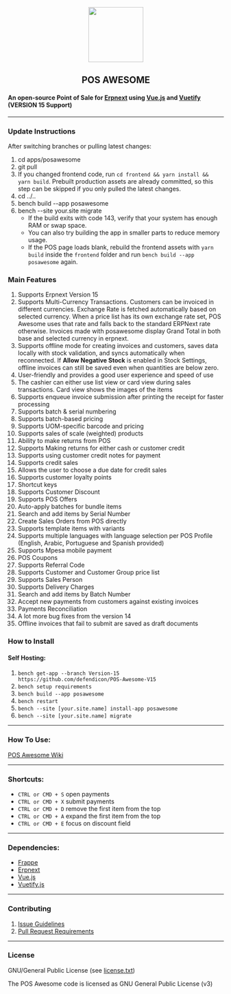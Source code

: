 <div align="center">
    <img src="https://frappecloud.com/files/pos.png" height="128">
    <h2>POS AWESOME</h2>
</div>

#### An open-source Point of Sale for [Erpnext](https://github.com/frappe/erpnext) using [Vue.js](https://github.com/vuejs/vue) and [Vuetify](https://github.com/vuetifyjs/vuetify) (VERSION 15 Support)

---

### Update Instructions

After switching branches or pulling latest changes:

1. cd apps/posawesome
2. git pull
3. If you changed frontend code, run `cd frontend && yarn install && yarn build`.
   Prebuilt production assets are already committed, so this step can be skipped
   if you only pulled the latest changes.
4. cd ../..
5. bench build --app posawesome
6. bench --site your.site migrate
   - If the build exits with code 143, verify that your system has enough RAM or swap space.
   - You can also try building the app in smaller parts to reduce memory usage.
   - If the POS page loads blank, rebuild the frontend assets with `yarn build` inside the `frontend` folder and run `bench build --app posawesome` again.

### Main Features

1. Supports Erpnext Version 15
2. Supports Multi-Currency Transactions.
   Customers can be invoiced in different currencies.
   Exchange Rate is fetched automatically based on selected currency. When a price list has its own exchange rate set, POS Awesome uses that rate and falls back to the standard ERPNext rate otherwise.
   Invoices made with posawesome display Grand Total in both base and selected currency in erpnext.
3. Supports offline mode for creating invoices and customers, saves data locally with stock validation, and syncs automatically when reconnected. If **Allow Negative Stock** is enabled in Stock Settings, offline invoices can still be saved even when quantities are below zero.
4. User-friendly and provides a good user experience and speed of use
5. The cashier can either use list view or card view during sales transactions. Card view shows the images of the items
6. Supports enqueue invoice submission after printing the receipt for faster processing
7. Supports batch & serial numbering
8. Supports batch-based pricing
9. Supports UOM-specific barcode and pricing
10. Supports sales of scale (weighted) products
11. Ability to make returns from POS
12. Supports Making returns for either cash or customer credit
13. Supports using customer credit notes for payment
14. Supports credit sales
15. Allows the user to choose a due date for credit sales
16. Supports customer loyalty points
17. Shortcut keys
18. Supports Customer Discount
19. Supports POS Offers
20. Auto-apply batches for bundle items
21. Search and add items by Serial Number
22. Create Sales Orders from POS directly
23. Supports template items with variants
24. Supports multiple languages with language selection per POS Profile (English, Arabic, Portuguese and Spanish provided)
25. Supports Mpesa mobile payment
26. POS Coupons
27. Supports Referral Code
28. Supports Customer and Customer Group price list
29. Supports Sales Person
30. Supports Delivery Charges
31. Search and add items by Batch Number
32. Accept new payments from customers against existing invoices
33. Payments Reconciliation
34. A lot more bug fixes from the version 14
35. Offline invoices that fail to submit are saved as draft documents

### How to Install

#### Self Hosting:

1. `bench get-app --branch Version-15 https://github.com/defendicon/POS-Awesome-V15`
2. `bench setup requirements`
3. `bench build --app posawesome`
4. `bench restart`
5. `bench --site [your.site.name] install-app posawesome`
6. `bench --site [your.site.name] migrate`

---

### How To Use:

[POS Awesome Wiki](https://github.com/yrestom/POS-Awesome/wiki)

---

### Shortcuts:

- `CTRL or CMD + S` open payments
- `CTRL or CMD + X` submit payments
- `CTRL or CMD + D` remove the first item from the top
- `CTRL or CMD + A` expand the first item from the top
- `CTRL or CMD + E` focus on discount field

---

### Dependencies:

- [Frappe](https://github.com/frappe/frappe)
- [Erpnext](https://github.com/frappe/erpnext)
- [Vue.js](https://github.com/vuejs/vue)
- [Vuetify.js](https://github.com/vuetifyjs/vuetify)

---

### Contributing

1. [Issue Guidelines](https://github.com/frappe/erpnext/wiki/Issue-Guidelines)
2. [Pull Request Requirements](https://github.com/frappe/erpnext/wiki/Contribution-Guidelines)

---

### License

GNU/General Public License (see [license.txt](https://github.com/yrestom/POS-Awesome/blob/master/license.txt))

The POS Awesome code is licensed as GNU General Public License (v3)
